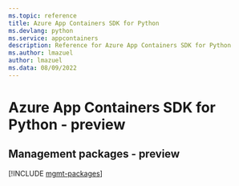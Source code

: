 ```yaml
---
ms.topic: reference
title: Azure App Containers SDK for Python
ms.devlang: python
ms.service: appcontainers
description: Reference for Azure App Containers SDK for Python
ms.author: lmazuel
author: lmazuel
ms.data: 08/09/2022
---
```

# Azure App Containers SDK for Python - preview

## Management packages - preview
[!INCLUDE [mgmt-packages](app-containers-mgmt-index.md)]